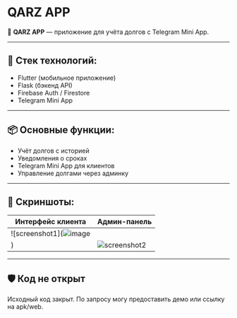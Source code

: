 # QARZ APP

📱 **QARZ APP** — приложение для учёта долгов с Telegram Mini App.

---

## 🔧 Стек технологий:
- Flutter (мобильное приложение)
- Flask (бэкенд API)
- Firebase Auth / Firestore
- Telegram Mini App

---

## 📦 Основные функции:
- Учёт долгов с историей
- Уведомления о сроках
- Telegram Mini App для клиентов
- Управление долгами через админку

---

## 📸 Скриншоты:

| Интерфейс клиента | Админ-панель |
|-------------------|---------------|
| ![screenshot1](![image](https://github.com/user-attachments/assets/e562eec3-06ff-4252-85cb-b2ade78dcb67)
) | ![screenshot2](ссылка_на_картинку2) |

---

## 🛡 Код не открыт
Исходный код закрыт. По запросу могу предоставить демо или ссылку на apk/web.

